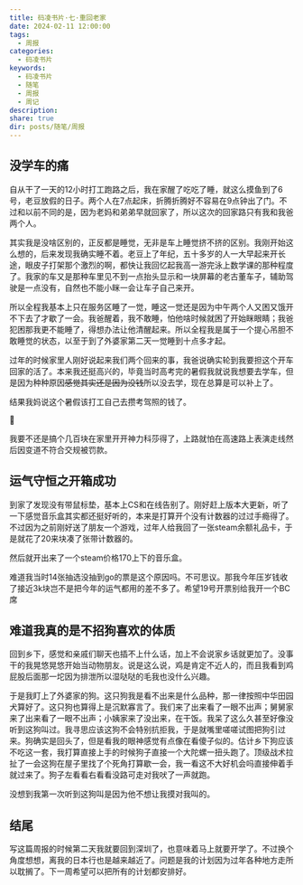 ```yaml
---
title: 码凌书片·七·重回老家
date: 2024-02-11 12:00:00
tags:
  - 周报
categories:
  - 码凌书片
keywords:
  - 码凌书片
  - 随笔
  - 周报
  - 周记
description: 
share: true
dir: posts/随笔/周报
---
```


## 没学车的痛

自从干了一天的12小时打工跑路之后，我在家醒了吃吃了睡，就这么摸鱼到了6号，老豆放假的日子。两个人在7点起床，折腾折腾好不容易在9点钟出了门。不过和以前不同的是，因为老妈和弟弟早就回家了，所以这次的回家路只有我和我爸两个人。

其实我是没啥区别的，正反都是睡觉，无非是车上睡觉挤不挤的区别。我刚开始这么想的，后来发现我确实睡不着。老豆上了年纪，五十多岁的人一大早起来开长途，眼皮子打架那个激烈的啊，都快让我回忆起我高一游完泳上数学课的那种程度了。我家的车又是那种车里见不到一点抬头显示和一块屏幕的老古董车子，辅助驾驶是一点没有，自然也不能小眯一会让车子自己来开。

所以全程我基本上只在服务区睡了一觉，睡这一觉还是因为中午两个人又困又饿开不下去了才歇了一会。我爸醒着，我不敢睡，怕他啥时候就困了开始眯眼睛；我爸犯困那我更不能睡了，得想办法让他清醒起来。所以全程我是属于一个提心吊胆不敢睡觉的状态，以至于到了外婆家第二天一觉睡到十点多才起。

过年的时候家里人刚好说起来我们两个回来的事，我爸说确实轮到我要担这个开车回家的活了。本来我还挺高兴的，毕竟当时高考完的暑假我就说我想要去学车，但是因为种种原因~~感觉其实还是因为没钱~~所以没去学，现在总算是可以补上了。

结果我妈说这个暑假该打工自己去攒考驾照的钱了。

🫡

我要不还是搞个几百块在家里开开神力科莎得了，上路就怕在高速路上表演走线然后因变道不符合交规被罚款。

## 运气守恒之开箱成功

到家了发现没有带鼠标垫，基本上CS和在线告别了。刚好赶上版本大更新，听了一下感觉音乐盒其实都还挺好听的，本来是打算开个没有计数器的过过手瘾得了。不过因为之前刚好送了朋友一个游戏，过年人给我回了一张steam余额礼品卡，于是就花了20来块凑了张带计数器的。

然后就开出来了一个steam价格170上下的音乐盒。

难道我当时14张抽选没抽到go的票是这个原因吗。不可思议。那我今年压岁钱收了接近3k块岂不是把今年的运气都用的差不多了。希望19号开票别给我开一个BC席

## 难道我真的是不招狗喜欢的体质

回到乡下，感觉和亲戚们聊天也插不上什么话，加上不会说家乡话就更加了。没事干的我晃悠晃悠开始当动物朋友。说是这么说，鸡是肯定不近人的，而且我看到鸡屁股后面那一坨因为排泄所以湿哒哒的毛我也没什么兴趣。

于是我盯上了外婆家的狗。这只狗我是看不出来是什么品种，那一律按照中华田园犬算好了。这只狗也算得上是沉默寡言了。我们来了出来看了一眼不出声；舅舅家来了出来看了一眼不出声；小姨家来了没出来，在干饭。我呆了这么久甚至好像没听到这狗叫过。我寻思应该这狗不会特别抗拒我，于是就嘴里嗟嗟试图把狗引过来。狗确实是回头了，但是看我的眼神感觉有点像在看傻子似的。估计乡下狗应该不吃这一套，我打算直接上手的时候狗子直接一个大陀螺一扭头跑了。顶级战术拉扯了一会这狗在屋子里找了个死角打算歇一会，我一看这不大好机会吗直接伸着手就过来了。狗子左看看右看看没路可走对我吠了一声就跑。

没想到我第一次听到这狗叫是因为他不想让我摸对我叫的。

## 结尾

写这篇周报的时候第二天我就要回到深圳了，也意味着马上就要开学了。不过换个角度想想，离我的日本行也是越来越近了。问题是我的计划因为过年各种地方走所以耽搁了。下一周希望可以把所有的计划都安排好。

